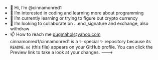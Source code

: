 - 👋 Hi, I’m @cinnamonred1
- 👀 I’m interested in coding and learning more about programming 
- 🌱 I’m currently learning or trying to figure out crypto currency 
- 💞️ I’m looking to collaborate on ...end_signature and exchange,  also withdraw 
- 📫 How to reach me pugmahol@yahoo.com 
cinnamonred1/cinnamonred1 is a ✨ special ✨ repository because its `README.md` (this file) appears on your GitHub profile.
You can click the Preview link to take a look at your changes.
--->
